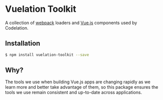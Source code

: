 # Vuelation Toolkit

A collection of [webpack](https://webpack.github.io) loaders and
[Vue.js](http://vuejs.org) components used by Codelation.

## Installation

```sh
$ npm install vuelation-toolkit --save
```

## Why?

The tools we use when building Vue.js apps are changing rapidly as we learn more and better take advantage
of them, so this package ensures the tools we use remain consistent and up-to-date across applications.
